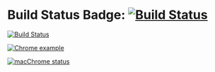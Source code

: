 # Build Status Badge: [![Build Status](https://github.com/johnmorrisQADeveloper/cypress_cucumber/workflows/main/badge.svg)](https://github.com/johnmorrisQADeveloper/cypress_cucumber/actions)


[![Build Status](https://github.com/johnmorrisQADeveloper/cypress_cucumber/workflows/main/badge.svg)](https://github.com/johnmorrisQADeveloper/cypress_cucumber/actions)

[![Chrome example](https://github.com/johnmorrisQADeveloper/cypress_cucumber/workflows/main/badge.svg?branch=master)](.github/workflows/main.yml)

[![macChrome status](https://github.com/johnmorrisQADeveloper/cypress_cucumber/workflows/macChrome/badge.svg?branch=master)](.github/workflows/macChrome.yml)
